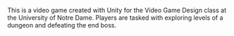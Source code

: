 This is a video game created with Unity for the Video Game Design class at the University of Notre Dame. Players are tasked with exploring levels of a dungeon and defeating the end boss.